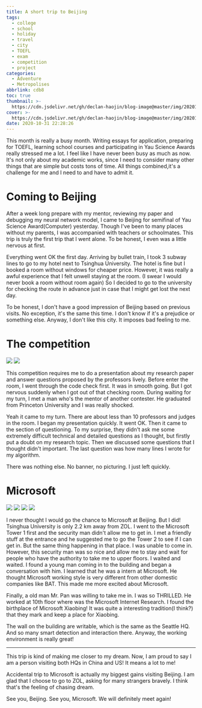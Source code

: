 ```yaml
---
title: A short trip to Beijing
tags:
  - college
  - school
  - holiday
  - travel
  - city
  - TOEFL
  - exam
  - competition
  - project
categories:
  - Adventure
  - Metropolises
abbrlink: cdb8
toc: true
thumbnail: >-
  https://cdn.jsdelivr.net/gh/declan-haojin/blog-image@master/img/20201101161335.png
cover: >-
  https://cdn.jsdelivr.net/gh/declan-haojin/blog-image@master/img/20201101161335.png
date: 2020-10-31 22:28:26
---
```

This month is really a busy month. Writing essays for application, preparing for TOEFL, learning school courses and participating in Yau Science Awards really stressed me a lot. I feel like I have never been busy as much as now. It's not only about my academic works, since I need to consider many other things that are simple but costs tons of time. All things combined,it's a challenge for me and I need to and have to admit it.

# Coming to Beijing

After a week long prepare with my mentor, reviewing my paper and debugging my neural network model, I came to Beijing for semifinal of Yau Science Award(Computer) yesterday. Though I've been to many places without my parents, I was accompanied with teachers or schoolmates. This trip is truly the first trip that I went alone. To be honest, I even was a little nervous at first. 

Everything went OK the first day. Arriving by bullet train, I took 3 subway lines to go to my hotel next to Tsinghua University. The hotel is fine but I booked a room without windows for cheaper price. However, it was really a awful experience that I felt unwell staying at the room. (I swear I would never book a room without room again) So I decided to go to the university for checking the route in advance just in case that I might get lost the next day. 

To be honest, I don't have a good impression of Beijing based on previous visits. No exception, it's the same this time. I don't know if it's a prejudice or something else. Anyway, I don't like this city. It imposes bad feeling to me. 

<!--more-->

# The competition

<div class="justified-gallery">

![](https://cdn.jsdelivr.net/gh/declan-haojin/blog-image@master/img/20201102083136.png)
![](https://cdn.jsdelivr.net/gh/declan-haojin/blog-image@master/img/20201102082856.png)



</div>

This competition requires me to do a presentation about my research paper and answer questions proposed by the professors lively. Before enter the room, I went through the code check first. It was in smooth going. But I got nervous suddenly when I got out of that checking room. During waiting for my turn, I met a man who's the mentor of another contester. He graduated from Princeton University and I was really shocked. 

Yeah it came to my turn. There are about less than 10 professors and judges in the room. I began my presentation quickly. It went OK. Then it came to the section of questioning. To my surprise, they didn't ask me some extremely difficult technical and detailed questions as I thought, but firstly put a doubt on my research topic. Then we discussed some questions that I thought didn't important. The last question was how many lines I wrote for my algorithm.

There was nothing else. No banner, no picturing. I just left quickly.

# Microsoft 

<div class="justified-gallery">

![](https://cdn.jsdelivr.net/gh/declan-haojin/blog-image@master/img/20201102082024.jpg)
![](https://cdn.jsdelivr.net/gh/declan-haojin/blog-image@master/img/20201102082359.jpg)
![](https://cdn.jsdelivr.net/gh/declan-haojin/blog-image@master/img/20201102082431.jpg)
![](https://cdn.jsdelivr.net/gh/declan-haojin/blog-image@master/img/20201102082542.jpg)


</div>

I never thought I would go the chance to Microsoft at Beijing. But I did! Tsinghua University is only 2.2 km away from ZOL. I went to the Microsoft Tower 1 first and the security man didn't allow me to get in. I met a friendly stuff at the entrance and he suggested me to go the Tower 2 to see if I can get in. But the same thing happening in that place. I was unable to come in. However, this security man was so nice and allow me to stay and wait for people who have the authority to take me to upper floors. I waited and waited. I found a young man coming in to the building and began a conversation with him. I learned that he was a intern at Microsoft. He thought Microsoft working style is very different from other domestic companies like BAT. This made me more excited about Microsoft. 

Finally, a old man Mr. Pan was willing to take me in. I was so THRILLED. He worked at 10th floor where was the Microsoft Internet Research. I found the birthplace of Microsoft Xiaobing! It was quite a interesting tradition(I think?) that they mark and keep a place for Xiaobing. 

The wall on the building are writable, which is the same as the Seattle HQ. And so many smart detection and interaction there. Anyway, the working environment is really great!

---

This trip is kind of making me closer to my dream. Now, I am proud to say I am a person visiting both HQs in China and US! It means a lot to me!

Accidental trip to Microsoft is actually my biggest gains visiting Beijing. I am glad that I choose to go to ZOL, asking for many strangers bravely. I think that's the feeling of chasing dream.

See you, Beijing. See you, Microsoft. We will definitely meet again!

